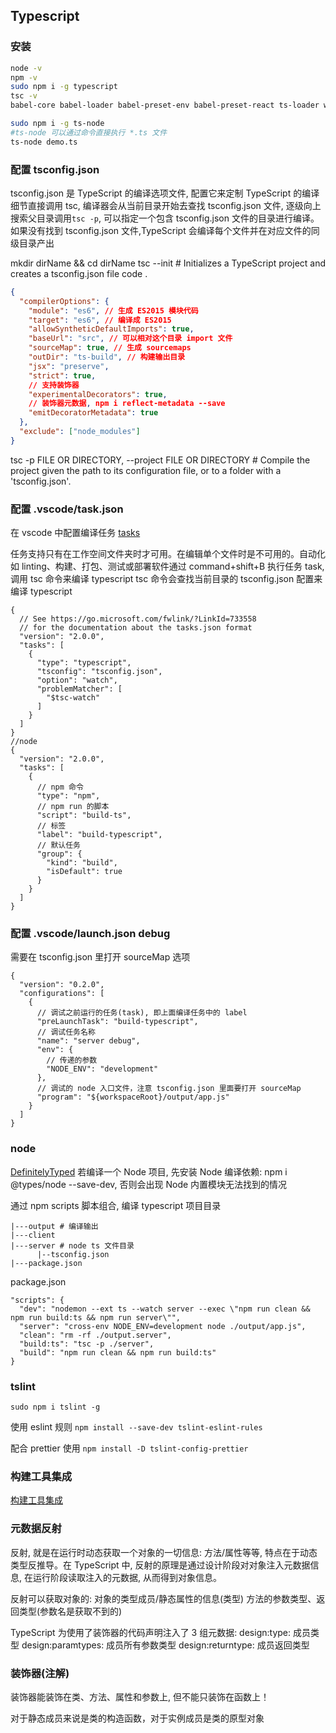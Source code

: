 ## Typescript

### 安装

```bash
node -v
npm -v
sudo npm i -g typescript
tsc -v
babel-core babel-loader babel-preset-env babel-preset-react ts-loader webpack webpack-dev-server

sudo npm i -g ts-node
#ts-node 可以通过命令直接执行 *.ts 文件
ts-node demo.ts
```

### 配置 tsconfig.json

tsconfig.json 是 TypeScript 的编译选项文件, 配置它来定制 TypeScript 的编译细节直接调用 tsc, 编译器会从当前目录开始去查找 tsconfig.json 文件, 逐级向上搜索父目录调用`tsc -p`, 可以指定一个包含 tsconfig.json 文件的目录进行编译。如果没有找到 tsconfig.json 文件,TypeScript 会编译每个文件并在对应文件的同级目录产出

mkdir dirName && cd dirName
tsc --init # Initializes a TypeScript project and creates a tsconfig.json file
code .

```json
{
  "compilerOptions": {
    "module": "es6", // 生成 ES2015 模块代码
    "target": "es6", // 编译成 ES2015
    "allowSyntheticDefaultImports": true,
    "baseUrl": "src", // 可以相对这个目录 import 文件
    "sourceMap": true, // 生成 sourcemaps
    "outDir": "ts-build", // 构建输出目录
    "jsx": "preserve",
    "strict": true,
    // 支持装饰器
    "experimentalDecorators": true,
    // 装饰器元数据, npm i reflect-metadata --save
    "emitDecoratorMetadata": true
  },
  "exclude": ["node_modules"]
}
```

tsc -p FILE OR DIRECTORY, --project FILE OR DIRECTORY # Compile the project given the path to its configuration file, or to a folder with a 'tsconfig.json'.

### 配置 .vscode/task.json

在 vscode 中配置编译任务
[tasks](https://code.visualstudio.com/docs/editor/tasks)

任务支持只有在工作空间文件夹时才可用。在编辑单个文件时是不可用的。自动化如 linting、构建、打包、测试或部署软件通过 command+shift+B 执行任务 task, 调用 tsc 命令来编译 typescript
tsc 命令会查找当前目录的 tsconfig.json 配置来编译 typescript

```
{
  // See https://go.microsoft.com/fwlink/?LinkId=733558
  // for the documentation about the tasks.json format
  "version": "2.0.0",
  "tasks": [
    {
      "type": "typescript",
      "tsconfig": "tsconfig.json",
      "option": "watch",
      "problemMatcher": [
        "$tsc-watch"
      ]
    }
  ]
}
//node
{
  "version": "2.0.0",
  "tasks": [
    {
      // npm 命令
      "type": "npm",
      // npm run 的脚本
      "script": "build-ts",
      // 标签
      "label": "build-typescript",
      // 默认任务
      "group": {
        "kind": "build",
        "isDefault": true
      }
    }
  ]
}
```

### 配置 .vscode/launch.json debug

需要在 tsconfig.json 里打开 sourceMap 选项

```
{
  "version": "0.2.0",
  "configurations": [
    {
      // 调试之前运行的任务(task), 即上面编译任务中的 label
      "preLaunchTask": "build-typescript",
      // 调试任务名称
      "name": "server debug",
      "env": {
        // 传递的参数
        "NODE_ENV": "development"
      },
      // 调试的 node 入口文件，注意 tsconfig.json 里面要打开 sourceMap
      "program": "${workspaceRoot}/output/app.js"
    }
  ]
}
```

### node

[DefinitelyTyped](https://github.com/DefinitelyTyped/DefinitelyTyped)
若编译一个 Node 项目, 先安装 Node 编译依赖: npm i @types/node --save-dev, 否则会出现 Node 内置模块无法找到的情况

通过 npm scripts 脚本组合, 编译 typescript
项目目录

```
|---output # 编译输出
|---client
|---server # node ts 文件目录
      |--tsconfig.json
|---package.json
```

package.json

```
"scripts": {
  "dev": "nodemon --ext ts --watch server --exec \"npm run clean && npm run build:ts && npm run server\"",
  "server": "cross-env NODE_ENV=development node ./output/app.js",
  "clean": "rm -rf ./output.server",
  "build:ts": "tsc -p ./server",
  "build": "npm run clean && npm run build:ts"
}
```

### tslint

`sudo npm i tslint -g`

使用 eslint 规则
`npm install --save-dev tslint-eslint-rules`

配合 prettier 使用
`npm install -D tslint-config-prettier`

### 构建工具集成

[构建工具集成](https://tslang.cn/docs/handbook/integrating-with-build-tools.html)

### 元数据反射

反射, 就是在运行时动态获取一个对象的一切信息: 方法/属性等等, 特点在于动态类型反推导。在 TypeScript 中, 反射的原理是通过设计阶段对对象注入元数据信息, 在运行阶段读取注入的元数据, 从而得到对象信息。

反射可以获取对象的:
对象的类型成员/静态属性的信息(类型)
方法的参数类型、返回类型(参数名是获取不到的)

TypeScript 为使用了装饰器的代码声明注入了 3 组元数据:
design:type: 成员类型
design:paramtypes: 成员所有参数类型
design:returntype: 成员返回类型

### 装饰器(注解)

装饰器能装饰在类、方法、属性和参数上, 但不能只装饰在函数上！

对于静态成员来说是类的构造函数，对于实例成员是类的原型对象

